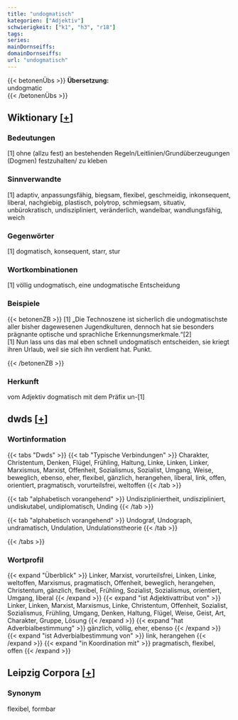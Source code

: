 ```yaml
---
title: "undogmatisch"
kategorien: ["Adjektiv"]
schwierigkeit: ["k1", "h3", "r18"]
tags:
series:
mainDornseiffs:
domainDornseiffs:
url: "undogmatisch"
---
```


{{< betonenÜbs >}}
**Übersetzung:**  
undogmatic  
{{< /betonenÜbs >}}

## Wiktionary [[+](https://de.wiktionary.org/wiki/undogmatisch)]

### Bedeutungen
[1] ohne (allzu fest) an bestehenden Regeln/Leitlinien/Grundüberzeugungen (Dogmen) festzuhalten/ zu kleben  

### Sinnverwandte
[1] adaptiv, anpassungsfähig, biegsam, flexibel, geschmeidig, inkonsequent, liberal, nachgiebig, plastisch, polytrop, schmiegsam, situativ, unbürokratisch, undiszipliniert, veränderlich, wandelbar, wandlungsfähig, weich  

### Gegenwörter
[1] dogmatisch, konsequent, starr, stur  

### Wortkombinationen
[1] völlig undogmatisch, eine undogmatische Entscheidung  

### Beispiele
{{< betonenZB >}}
[1] „Die Technoszene ist sicherlich die undogmatischste aller bisher dagewesenen Jugendkulturen, dennoch hat sie besonders prägnante optische und sprachliche Erkennungsmerkmale.“[2]  
[1] Nun lass uns das mal eben schnell undogmatisch entscheiden, sie kriegt ihren Urlaub, weil sie sich ihn verdient hat. Punkt.  

{{< /betonenZB >}}
### Herkunft
vom Adjektiv dogmatisch mit dem Präfix un-[1]  



## dwds [[+](https://www.dwds.de/wb/undogmatisch)]

### Wortinformation
{{< tabs "Dwds" >}}
{{< tab "Typische Verbindungen" >}}
Charakter, Christentum, Denken, Flügel, Frühling, Haltung, Linke, Linken, Linker, Marxismus, Marxist, Offenheit, Sozialismus, Sozialist, Umgang, Weise, beweglich, ebenso, eher, flexibel, gänzlich, herangehen, liberal, link, offen, orientiert, pragmatisch, vorurteilsfrei, weltoffen
{{< /tab >}}

{{< tab "alphabetisch vorangehend" >}}
Undiszipliniertheit, undiszipliniert, undiskutabel, undiplomatisch, Unding
{{< /tab >}}

{{< tab "alphabetisch vorangehend" >}}
Undograf, Undograph, undramatisch, Undulation, Undulationstheorie
{{< /tab >}}

{{< /tabs >}}

### Wortprofil
{{< expand "Überblick" >}} Linker, Marxist, vorurteilsfrei, Linken, Linke, weltoffen, Marxismus, pragmatisch, Offenheit, beweglich, herangehen, Christentum, gänzlich, flexibel, Frühling, Sozialist, Sozialismus, orientiert, Umgang, liberal {{< /expand >}}
{{< expand "ist Adjektivattribut von" >}} Linker, Linken, Marxist, Marxismus, Linke, Christentum, Offenheit, Sozialist, Sozialismus, Frühling, Umgang, Denken, Haltung, Flügel, Weise, Geist, Art, Charakter, Gruppe, Lösung {{< /expand >}}
{{< expand "hat Adverbialbestimmung" >}} gänzlich, völlig, eher, ebenso {{< /expand >}}
{{< expand "ist Adverbialbestimmung von" >}} link, herangehen {{< /expand >}}
{{< expand "in Koordination mit" >}} pragmatisch, flexibel, offen {{< /expand >}}

## Leipzig Corpora [[+](https://corpora.uni-leipzig.de/en/res?word=undogmatisch&corpusId=deu_newscrawl-public_2018)]


### Synonym
flexibel, formbar

